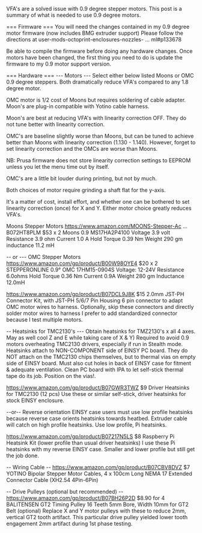 VFA's are a solved issue with 0.9 degree stepper motors. This post is a summary of what is needed to use 0.9 degree motors.


=== Firmware ===
You will need the changes contained in my 0.9 degree motor firmware (now includes BMG extruder support)
Please follow the directions at user-mods-octoprint-enclosures-nozzles- ... ml#p133678

Be able to compile the firmware before doing any hardware changes. Once motors have been changed, the first thing you need to do is update the firmware to my 0.9 motor support version.



=== Hardware ===
--- Motors ---
Select either below listed Moons or OMC 0.9 degree steppers. Both dramatically reduce VFA's compared to any 1.8 degree motor. 

OMC motor is 1/2 cost of Moons but requires soldering of cable adapter. Moon's are plug-in compatible with Yotino cable harness.

Moon's are best at reducing VFA's with linearity correction OFF. They do not tune better with linearity correction.

OMC's are baseline slightly worse than Moons, but can be tuned to achieve better than Moons with linearity correction (1.130 - 1.140). However, forget to set linearity correction and the OMCs are worse than Moons. 

NB: Prusa firmware does not store linearity correction settings to EEPROM unless you let the menu time out by itself.

OMC's are a little bit louder during printing, but not by much. 

Both choices of motor require grinding a shaft flat for the y-axis.

It's a matter of cost, install effort, and whether one can be bothered to set linearity correction (once) for X and Y. Either motor choice greatly reduces VFA's.


Moons Stepper Motors
https://www.amazon.com/MOONS-Stepper-Ac ... B072HT8PLM	$53 x 2
Moons 0.9	MS17HA2P4100 
Voltage	3.9 volt
Resistance	3.9 ohm
Current	1.0 A
Hold Torque	0.39 Nm
Weight	290 gm
inductance	11.2 mH

-- or ---
OMC Stepper Motors
https://www.amazon.com/gp/product/B00W98OYE4	$20 x 2
STEPPERONLINE 0.9° OMC 17HM15-0904S
Voltage: 12-24V
Resistance	6.0ohms
Hold Torque 0.36 Nm
Current	0.9A 
Weight	280 gm
Inductance	12.0mH

https://www.amazon.com/gp/product/B07DCL9J8K	$15
2.0mm JST-PH Connector Kit, with JST-PH 5/6/7 Pin Housing 
6 pin connector to adapt OMC motor wires to harness.
Optionally, skip these connectors and directly solder motor wires to harness
I prefer to add standardized connector because I test multiple motors.



-- Heatsinks for TMC2130's ---
Obtain heatsinks for TMZ2130's x all 4 axes. May as well cool Z and E while taking care of X & Y)
Required to avoid 0.9 motors overheating TMC2130 drivers, especially if run in Stealth mode. Heatsinks attach to NON-COMPONENT side of EINSY PC board. They do NOT attach on the TMC2130 chips themselves, but to thermal vias on empty side of EINSY board. Must also cut holes in back of EINSY case for fitment & adequate ventilation. Clean PC board with IPA to let self-stick thermal tape do its job. Position on the vias!.

https://www.amazon.com/gp/product/B07GWR3TWZ	$9
Driver Heatsinks for TMC2130 (12 pcs)
Use these or similar self-stick, driver heatsinks for stock EINSY enclosure. 

--or--
Reverse orientation EINSY case users must use low profile heatsinks because reverse case orients heatsinks towards heatbed. Extruder cable will catch on high profile heatsinks. Use low profile, Pi heatsinks.

https://www.amazon.com/gp/product/B07217N5LS	$8
Raspberry Pi Heatsink Kit (lower profile than usual driver heatsinks)
I use these Pi heatsinks with my reverse EINSY case. Smaller and lower profile but still get the job done.

-- Wiring Cable --
https://www.amazon.com/gp/product/B07CBV8DVZ	$7
YOTINO Bipolar Stepper Motor Cables, 4 x 100cm Long NEMA 17 Extended Connector Cable (XH2.54 4Pin-6Pin)


-- Drive Pulleys (optional but recommended) --
https://www.amazon.com/gp/product/B07BH26P2D $8.90 for 4
BALITENSEN GT2 Timing Pulley 16 Teeth 5mm Bore, Width 10mm for GT2 Belt 
(optional) Replace X and Y motor pulleys with these to reduce 2mm, vertical GT2 tooth artifact. This particular drive pulley yielded lower tooth engagement 2mm artifact during 1st phase testing.
